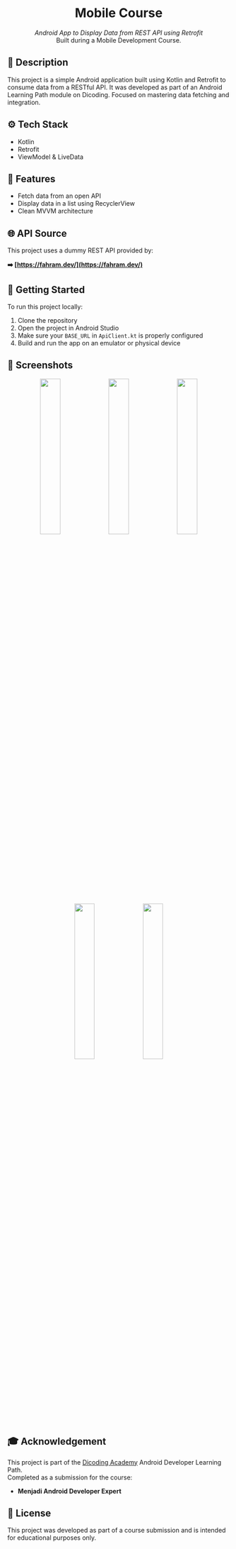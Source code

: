 <h1 align="center">Mobile Course</h1>

<p align="center">
  <i>Android App to Display Data from REST API using Retrofit</i><br/>
  Built during a Mobile Development Course.
</p>

## 📌 Description

This project is a simple Android application built using Kotlin and Retrofit to consume data from a RESTful API. It was developed as part of an Android Learning Path module on Dicoding.
Focused on mastering data fetching and integration.

## ⚙️ Tech Stack

- Kotlin
- Retrofit
- ViewModel & LiveData

## 📁 Features

- Fetch data from an open API
- Display data in a list using RecyclerView
- Clean MVVM architecture

## 🌐 API Source

This project uses a dummy REST API provided by:

**➡️ [https://fahram.dev/](https://fahram.dev/)**

## 🚀 Getting Started

To run this project locally:

1. Clone the repository  
2. Open the project in Android Studio  
3. Make sure your `BASE_URL` in `ApiClient.kt` is properly configured  
4. Build and run the app on an emulator or physical device

## 📸 Screenshots

<p align="center">
    <img src="https://github.com/user-attachments/assets/7e3dc7df-0277-4899-bc43-a22ecb14ec84" width="30%"/>
    <img src="https://github.com/user-attachments/assets/afcdd5d8-1a80-443b-92b1-81b8cfe94d61" width="30%"/>
    <img src="https://github.com/user-attachments/assets/3947236b-b4e6-4f46-8ace-da6fdcf01478" width="30%"/>
</p>

<p align="center">
    <img src="https://github.com/user-attachments/assets/dfe663fc-0e78-4210-beb7-b536e3ddacae" width="30%"/>
    <img src="https://github.com/user-attachments/assets/291a6241-37bf-49ba-a265-9f1c5d7643ea" width="30%"/>
</p>

## 🎓 Acknowledgement

This project is part of the [Dicoding Academy](https://www.dicoding.com/academies) Android Developer Learning Path.  
Completed as a submission for the course:

- **Menjadi Android Developer Expert**

## 📝 License

This project was developed as part of a course submission and is intended for educational purposes only.
